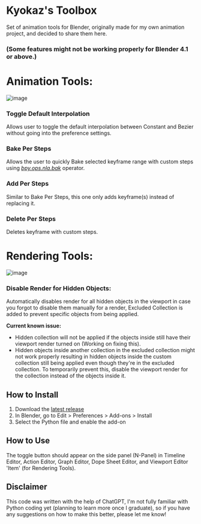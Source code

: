 # Kyokaz's Toolbox
Set of animation tools for Blender, originally made for my own animation project, and decided to share them here.
### (Some features might not be working properly for Blender 4.1 or above.)

# Animation Tools:
![image](https://github.com/Kyokaz/Kyokaz-s-Toolbox/assets/84836314/e3656103-cba3-4e13-b1db-1b537c0eefcd)
### Toggle Default Interpolation
Allows user to toggle the default interpolation between Constant and Bezier without going into the preference settings.
### Bake Per Steps
Allows the user to quickly Bake selected keyframe range with custom steps using [_bpy.ops.nla.bak_](https://docs.blender.org/api/current/bpy.ops.nla.html#bpy.ops.nla.bake) operator.
### Add Per Steps
Similar to Bake Per Steps, this one only adds keyframe(s) instead of replacing it.
### Delete Per Steps
Deletes keyframe with custom steps.

# Rendering Tools:
![image](https://github.com/Kyokaz/Kyokaz-s-Toolbox/assets/84836314/855e3639-b580-47ec-8f75-f79c033567da)
### Disable Render for Hidden Objects:
Automatically disables render for all hidden objects in the viewport in case you forgot to disable them manually for a render, Excluded Collection is added to prevent specific objects from being applied.

**Current known issue:**
- Hidden collection will not be applied if the objects inside still have their viewport render turned on (Working on fixing this).
- Hidden objects inside another collection in the excluded collection might not work properly resulting in hidden objects inside the custom collection still being applied even though they're in the excluded collection. To temporarily prevent this, disable the viewport render for the collection instead of the objects inside it.

## How to Install
1. Download the [latest release](https://github.com/Kyokaz/toggle_default_interpolation/releases) 
2. In Blender, go to Edit > Preferences > Add-ons > Install
3. Select the Python file and enable the add-on

## How to Use
The toggle button should appear on the side panel (N-Panel) in Timeline Editor, Action Editor, Graph Editor, Dope Sheet Editor, and Viewport Editor 'Item' (for Rendering Tools).

## Disclaimer
This code was written with the help of ChatGPT, I'm not fully familiar with Python coding yet (planning to learn more once I graduate), so if you have any suggestions on how to make this better, please let me know!

